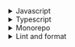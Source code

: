 <details>
<summary>Javascript</summary>

1. [How to hide object properties from console logs and iteration #shorts](https://youtube.com/shorts/51S1hevmQd0?feature=share)
1. [The BEST way to visualize JSON👩‍💻 #programming #technology #software #code #data #tech](https://youtube.com/shorts/l0BCG22XozI?feature=share)
1. [Javascript is overly complex - youtube shorts](https://youtube.com/shorts/XUvJ7ZaKWqY?feature=share)
1. [How to use regex to check if a javascript string contains a pattern #shorts](https://youtube.com/shorts/cYvBdQFc8F4?feature=share)
1. [A better way to doing if statement in Javascript](https://youtube.com/shorts/pfl7OJoibZw?feature=share)
1. [This is why closure is important in Javascript](https://youtube.com/shorts/LC5O4rbjd-4?feature=share)
1. [How to save data to JSON file](https://youtu.be/T7s3st6xfpA)
1. [Checkbox transition using HTML and CSS #shorts](https://youtube.com/shorts/TzTbQBhn4Mc?feature=share)
1. [Star Pattern 1 | Printing Patterns in Javascript | #programming](https://youtu.be/Phderdi6VqU)
1. [JSconfig - A Single Trick to Speed Up your JavaScript Development](https://youtu.be/fViMRQLWcCo)

</details>

<details>
<summary>Typescript</summary>

1. [TypeScript Core Concepts - Using generics in TypeScript](https://youtu.be/nmCKKIxebJc)
1. [TypeScript - Generics #6](https://youtu.be/Nm0XoDgkIFc)

</details>

<details>
<summary>Monorepo</summary>

1. [Monorepos - How the Pros Scale Huge Software Projects // Turborepo vs Nx](https://youtu.be/9iU_IE6vnJ8)

</details>

<details>
<summary>Lint and format</summary>

1. [Why I always use ESLint in my projects](https://youtu.be/ZuDIXV94Z1w)
</details>

